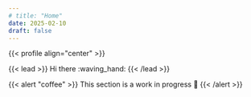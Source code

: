 ```yaml
---
# title: "Home"
date: 2025-02-10
draft: false
---
```


{{< profile align="center" >}}

{{< lead >}}
Hi there :waving_hand:
{{< /lead >}}

{{< alert "coffee" >}}
This section is a work in progress :construction:
{{< /alert >}}